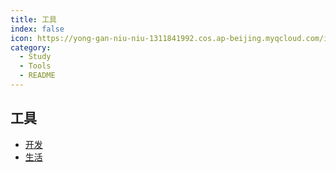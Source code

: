 ```yaml
---
title: 工具
index: false
icon: https://yong-gan-niu-niu-1311841992.cos.ap-beijing.myqcloud.com/images/%E5%B7%A5%E5%85%B7.svg
category:
  - Study
  - Tools
  - README
---
```



## 工具

- [开发](Dev)
- [生活](Live)

